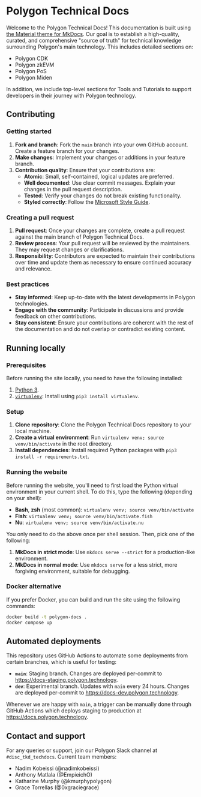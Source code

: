 # Polygon Technical Docs

Welcome to the Polygon Technical Docs! This documentation is built using [the Material theme for MkDocs](https://squidfunk.github.io/mkdocs-material/). Our goal is to establish a high-quality, curated, and comprehensive "source of truth" for technical knowledge surrounding Polygon's main technology. This includes detailed sections on:

- Polygon CDK
- Polygon zkEVM
- Polygon PoS
- Polygon Miden

In addition, we include top-level sections for Tools and Tutorials to support developers in their journey with Polygon technology.

## Contributing

### Getting started

1. **Fork and branch**: Fork the `main` branch into your own GitHub account. Create a feature branch for your changes.
2. **Make changes**: Implement your changes or additions in your feature branch.
3. **Contribution quality**: Ensure that your contributions are:
   - **Atomic**: Small, self-contained, logical updates are preferred.
   - **Well documented**: Use clear commit messages. Explain your changes in the pull request description.
   - **Tested**: Verify your changes do not break existing functionality.
   - **Styled correctly**: Follow the [Microsoft Style Guide](https://learn.microsoft.com/en-us/style-guide/welcome/).

### Creating a pull request

1. **Pull request**: Once your changes are complete, create a pull request against the main branch of Polygon Technical Docs.
2. **Review process**: Your pull request will be reviewed by the maintainers. They may request changes or clarifications.
3. **Responsibility**: Contributors are expected to maintain their contributions over time and update them as necessary to ensure continued accuracy and relevance.

### Best practices

- **Stay informed**: Keep up-to-date with the latest developments in Polygon technologies.
- **Engage with the community**: Participate in discussions and provide feedback on other contributions.
- **Stay consistent**: Ensure your contributions are coherent with the rest of the documentation and do not overlap or contradict existing content.


## Running locally

### Prerequisites

Before running the site locally, you need to have the following installed:

1. [Python 3](https://www.python.org/downloads/).
2. [`virtualenv`](https://pypi.org/project/virtualenv/): Install using `pip3 install virtualenv`.

### Setup

1. **Clone repository**: Clone the Polygon Technical Docs repository to your local machine.
2. **Create a virtual environment**: Run `virtualenv venv; source venv/bin/activate` in the root directory.
3. **Install dependencies**: Install required Python packages with `pip3 install -r requirements.txt`.

### Running the website

Before running the website, you'll need to first load the Python virtual environment in your current shell. To do this, type the following (depending on your shell):

- **Bash**, **zsh** (most common): `virtualenv venv; source venv/bin/activate`
- **Fish**: `virtualenv venv; source venv/bin/activate.fish`
- **Nu**: `virtualenv venv; source venv/bin/activate.nu`

You only need to do the above once per shell session. Then, pick one of the following:

1. **MkDocs in strict mode**: Use `mkdocs serve --strict` for a production-like environment.
2. **MkDocs in normal mode**: Use `mkdocs serve` for a less strict, more forgiving environment, suitable for debugging.

### Docker alternative

If you prefer Docker, you can build and run the site using the following commands:

```sh
docker build -t polygon-docs .
docker compose up
```

## Automated deployments

This repository uses GitHub Actions to automate some deployments from certain branches, which is useful for testing:

- **`main`**: Staging branch. Changes are deployed per-commit to https://docs-staging.polygon.technology.
- **`dev`**: Experimental branch. Updates with `main` every 24 hours. Changes are deployed per-commit to https://docs-dev.polygon.technology.

Whenever we are happy with `main`, a trigger can be manually done through GitHub Actions which deploys staging to production at https://docs.polygon.technology.

## Contact and support

For any queries or support, join our Polygon Slack channel at `#disc_tkd_techdocs`. Current team members:

- Nadim Kobeissi (@nadimkobeissi)
- Anthony Matlala (@EmpieichO)
- Katharine Murphy (@kmurphypolygon)
- Grace Torrellas (@0xgraciegrace)